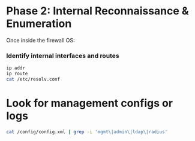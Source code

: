# Phase 2: Internal Reconnaissance & Enumeration
Once inside the firewall OS:
### Identify internal interfaces and routes

```bash
ip addr
ip route
cat /etc/resolv.conf
```

# Look for management configs or logs

```bash
cat /config/config.xml | grep -i 'mgmt\|admin\|ldap\|radius'
```